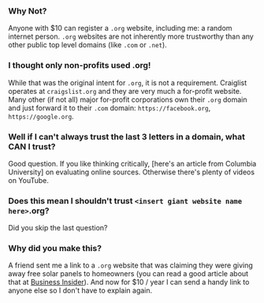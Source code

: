 ### Why Not?

Anyone with $10 can register a `.org` website, including me: a random internet person. `.org` websites are not inherently more trustworthy than any other public top level domains (like `.com` or `.net`).

### I thought only non-profits used .org!

While that was the original intent for `.org`, it is not a requirement. Craiglist operates at `craigslist.org` and they are very much a for-profit website. Many other (if not all) major for-profit corporations own their `.org` domain and just forward it to their `.com` domain: `https://facebook.org`, `https://google.org`.

### Well if I can't always trust the last 3 letters in a domain, what CAN I trust?

Good question. If you like thinking critically, [here's an article from Columbia University] on evaluating online sources. Otherwise there's plenty of videos on YouTube.

### Does this mean I shouldn't trust `<insert giant website name here>`.org?

Did you skip the last question?

### Why did you make this?

A friend sent me a link to a `.org` website that was claiming they were giving away free solar panels to homeowners (you can read a good article about that at [Business Insider](https://www.businessinsider.com/misleading-solar-ads-spread-coronavirus-upends-door-to-door-sales-2020-5)). And now for $10 / year I can send a handy link to anyone else so I don't have to explain again.
